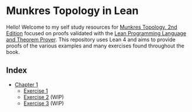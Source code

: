 # Munkres Topology in Lean

Hello! Welcome to my self study resources for [Munkres Topology, 2nd Edition](https://www.pearson.com/en-us/subject-catalog/p/topology-classic-version/P200000006299) focused on proofs validated with the [Lean Programming Language and Theorem Prover](https://lean-lang.org/). This repository uses Lean 4 and aims to provide proofs of the various examples and many exercises found throughout the book.

## Index

* [Chapter 1](./Chapter01/)
  - [Exercise 1](./Chapter01/Exercise01.lean)
  - [Exercise 2](./Chapter01/Exercise02.lean) (WIP)
  - [Exercise 3](./Chapter01/Exercise03.lean) (WIP)
